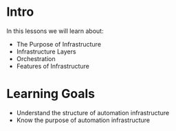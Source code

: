 # Intro
In this lessons we will learn  about:
- The Purpose of Infrastructure
- Infrastructure Layers
- Orchestration
- Features of Infrastructure
# Learning Goals
- Understand the structure of automation infrastructure
- Know the purpose of automation infrastructure
